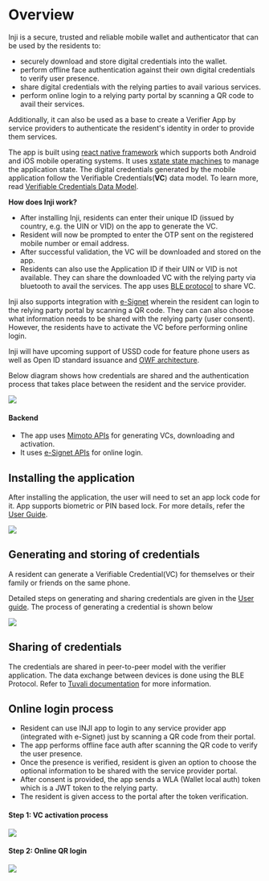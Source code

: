 # Overview

Inji is a secure, trusted and reliable mobile wallet and authenticator that can be used by the residents to:
- securely download and store digital credentials into  the wallet.
- perform offline face authentication against their own digital credentials to verify user presence.
- share digital credentials with the relying parties to avail various services.
- perform online login to a relying party portal by scanning a QR code to avail their services.

Additionally, it can also be used as a base to create a Verifier App by service providers to authenticate the resident's identity in order to provide them services.

The app is built using [react native framework](https://reactnative.dev/) which supports both Android and iOS mobile operating systems. It uses [xstate state machines](https://xstate.js.org/docs/) to manage the application state. The digital credentials generated by the mobile application follow the Verifiable Credentials(**VC**) data model. To learn more, read [Verifiable Credentials Data Model](https://www.w3.org/TR/vc-data-model/).

**How does Inji work?**

* After installing Inji, residents can enter their unique ID (issued by country, e.g. the UIN or VID) on the app to generate the VC. 
* Resident will now be prompted to enter the OTP sent on the registered mobile number or email address. 
* After successful validation, the VC will be downloaded and stored on the app.
* Residents can also use the Application ID if their UIN or VID is not available. They can share the downloaded VC with the relying party via bluetooth to avail the services. The app uses [BLE protocol]() to share VC.

Inji also supports integration with [e-Signet](https://docs.esignet.io/) wherein the resident can login to the relying party portal by scanning a QR code. They can can also choose what information needs to be shared with the relying party (user consent). However, the residents have to activate the VC before performing online login.

Inji will have upcoming support of USSD code for feature phone users as well as Open ID standard issuance and [OWF architecture](https://github.com/openwallet-foundation).

Below diagram shows how credentials are shared and the authentication process that takes place between the resident and the service provider.

![](_images/inji-integration-page2.png)

#### Backend 

- The app uses [Mimoto APIs](https://mosip.stoplight.io/docs/mimoto) for generating VCs, downloading and activation.
- It uses [e-Signet APIs](https://mosip.stoplight.io/docs/identity-provider) for online login.


## Installing the application

After installing the application, the user will need to set an app lock code for it. App supports biometric or PIN based lock. For more details, refer the [User Guide](https://docs.mosip.io/1.2.0/modules/mobile-application/inji-mobile-app-beta).

![](_images/inji_first_launch.png)


## Generating and storing of credentials

A resident can generate a Verifiable Credential(VC) for themselves or their family or friends on the same phone.

Detailed steps on generating and sharing credentials are given in the [User guide](https://docs.mosip.io/1.2.0/modules/mobile-application/inji-mobile-app-beta).
The process of generating a credential is shown below

![](_images/generate_and_store_cred.png)


## Sharing of credentials
The credentials are shared in peer-to-peer model with the verifier application. The data exchange between devices is done using the BLE Protocol. Refer to [Tuvali documentation]() for more information.


## Online login process

* Resident can use INJI app to login to any service provider app (integrated with e-Signet) just by scanning a QR code from their portal. 
* The app performs offline face auth after scanning the QR code to verify the user presence. 
* Once the presence is verified, resident is given an option to choose the optional information to be shared with the service provider portal.
* After consent is provided, the app sends a WLA (Wallet local auth) token which is a JWT token to the relying party. 
* The resident is given access to the portal after the token verification.

#### Step 1: VC activation process

![](_images/vc_activation.png)


#### Step 2: Online QR login

![](_images/online_qr_login.png)
